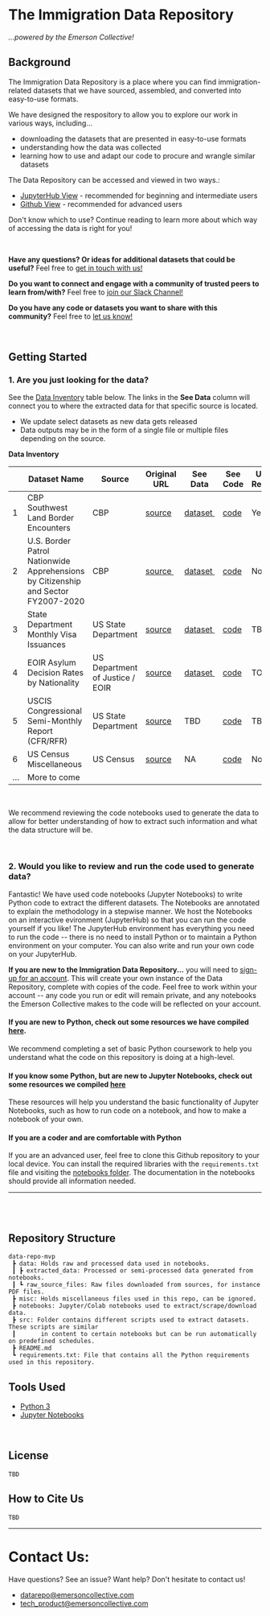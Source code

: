 # The Immigration Data Repository 

*...powered by the Emerson Collective!*

## Background 
The Immigration Data Repository is a place where you can find immigration-related datasets that we have sourced, assembled, and converted into easy-to-use formats. 

We have designed the respository to allow you to explore our work in various ways, including...
* downloading the datasets that are presented in easy-to-use formats
* understanding how the data was collected
* learning how to use and adapt our code to procure and wrangle similar datasets

The Data Repository can be accessed and viewed in two ways.:
* [JupyterHub View](http://34.133.178.202/hub) - recommended for beginning and intermediate users
* [Github View](https://github.com/emersoncollective/data-repo-mvp) - recommended for advanced users

Don't know which to use? Continue reading to learn more about which way of accessing the data is right for you!

<br>

**Have any questions? Or ideas for additional datasets that could be useful?** Feel free to [get in touch with us!](#contact-us)

**Do you want to connect and engage with a community of trusted peers to learn from/with?** Feel free to [join our Slack Channel!]()

**Do you have any code or datasets you want to share with this community?** Feel free to [let us know!]((#contact-us))

<br>

## Getting Started 

### 1. Are you just looking for the data?
 
See the [Data Inventory](#data-inventory) table below. The links in the **See Data** column will connect you to where the extracted data for that specific source is located. 
 * We update select datasets as new data gets released
 * Data outputs may be in the form of a single file or multiple files depending on the source. 

**Data Inventory**

|   | Dataset Name                                                                      | Source                          | Original URL                                                                              | See Data                                          | See Code                                                    | Updated Regularly? |
| - | --------------------------------------------------------------------------------- | ------------------------------- | ----------------------------------------------------------------------------------------- | ------------------------------------------------- | ----------------------------------------------------------- | ------------------ |
| 1 | CBP Southwest Land Border Encounters                                              | CBP                             | [source](https://www.cbp.gov/newsroom/stats/southwest-land-border-encounters)             | [dataset ](data/extracted_data/cbp-tableau)       | [code](Notebooks/CBP-Encounters.ipynb)                      | Yes                |
| 2 | U.S. Border Patrol Nationwide Apprehensions by Citizenship and Sector FY2007-2020 | CBP                             | [source ](https://www.cbp.gov/sites/default/files/assets/documents/2021-Aug/USBORD~3.PDF) | [dataset ](data/extracted_data/cbp-apprehensions) | [code](Notebooks/CBP-Apprehensions.ipynb)                   | No                 |
| 3 | State Department Monthly Visa Issuances                                           | US State Department             | [source](https://travel.state.gov/content/travel/en/legal/visa-law0/visa-statistics.html) | [dataset ](data/extracted_data/state-dept)        | [code](notebooks/State-Dept-Monthly-Visa-Stats.ipynb)       | TBD                |
| 4 | EOIR Asylum Decision Rates by Nationality                                         | US Department of Justice / EOIR | [source](https://www.justice.gov/eoir/page/file/1107366/download)                         | [dataset ](data/extracted_data/doj)               | [code](notebooks/DOJ-Asylum-Decisions-by-Nationality.ipynb) | TODO               |
| 5 | USCIS Congressional Semi-Monthly Report (CFR/RFR)                                 | US State Department             | [source](https://travel.state.gov/content/travel/en/legal/visa-law0/visa-statistics.html) | TBD                                               | [code](Notebooks/USCIS-Credible-Fear-Spreadsheets.ipynb)    | TBD                |
| 6 | US Census Miscellaneous                                                           | US Census                       | [source](https://data.census.gov/cedsci/)                                                 | NA                                                | [code](notebooks/Census-Data.ipynb)                         | No                 |
| … | More to come                                                                      |                                 |                                                                                           |                                                   |                                                             |                    |

<br>

We recommend reviewing the code notebooks used to generate the data to allow for better understanding of how to extract such information and what the data structure will be. 

<br>

### 2. Would you like to review and run the code used to generate data? 

Fantastic! We have used code notebooks (Jupyter Notebooks) to write Python code to extract the different datasets. The Notebooks are annotated to explain the methodology in a stepwise manner. We host the Notebooks on an interactive evironment (JupyterHub) so that you can run the code yourself if you like! The JupyterHub environment has everything you need to run the code -- there is no need to install Python or to maintain a Python environment on your computer. You can also write and run your own code on your JupyterHub.







**If you are new to the Immigration Data Repository...** you will need to [sign-up for an account](http://34.133.178.202/hub/signup). This will create your own instance of the Data Repository, complete with copies of the code. Feel free to work within your account -- any code you run or edit will remain private, and any notebooks  the Emerson Collective makes to the code will be reflected on your account.


#### **If you are new to Python, check out some resources we have compiled [here](/learn_python.md).** 
We recommend completing a set of basic Python coursework to help you understand what the code on this repository is doing at a high-level.


#### **If you know some Python, but are new to Jupyter Notebooks, check out some resources we compiled [here](/learn_jupyter.md)** 
These resources will help you understand the basic functionality of Jupyter Notebooks, such as how to run code on a notebook, and how to make a notebook of your own.


#### **If you are a coder and are comfortable with Python**<br>
If you are an advanced user, feel free to clone this Github repository to your local device. You can install the required libraries with the `requirements.txt` file and visiting the [notebooks folder](notebooks). The documentation in the notebooks should provide all information needed. 

----------------------------------------------

<br>
<br>


## Repository Structure 

```
data-repo-mvp
 ┣ data: Holds raw and processed data used in notebooks. 
 ┃ ┣ extracted_data: Processed or semi-processed data generated from notebooks. 
 ┃ ┗ raw_source_files: Raw files downloaded from sources, for instance PDF files. 
 ┣ misc: Holds miscellaneous files used in this repo, can be ignored.
 ┣ notebooks: Jupyter/Colab notebooks used to extract/scrape/download data. 
 ┣ src: Folder contains different scripts used to extract datasets. These scripts are similar
 ┃       in content to certain notebooks but can be run automatically on predefined schedules. 
 ┣ README.md
 ┗ requirements.txt: File that contains all the Python requirements used in this repository. 
```

## Tools Used
* [Python 3](https://docs.python.org/3/)
* [Jupyter Notebooks](https://jupyter-notebook-beginner-guide.readthedocs.io/en/latest/what_is_jupyter.html)
<br>

## License 
    TBD 

## How to Cite Us 
    TBD 

--------------------------------

# Contact Us: 

Have questions? See an issue? Want help? Don't hesitate to contact us!
* datarepo@emersoncollective.com
* tech_product@emersoncollective.com
